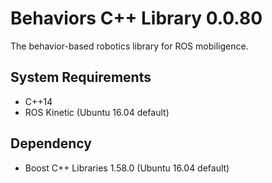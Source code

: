 # Behaviors C++ Library 0.0.80

The behavior-based robotics library for ROS mobiligence.

## System Requirements

- C++14
- ROS Kinetic (Ubuntu 16.04 default)

## Dependency

- Boost C++ Libraries 1.58.0 (Ubuntu 16.04 default)

